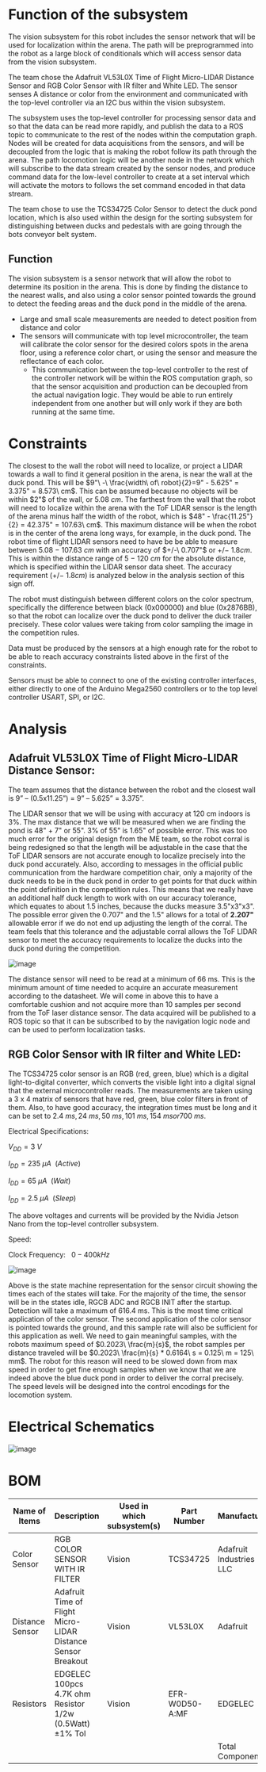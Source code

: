 # Function of the subsystem

The vision subsystem for this robot includes the sensor network that will be used for localization within the arena. The path will be preprogrammed into the robot as a large block of conditionals which will access sensor data from the vision subsystem.

The team chose the Adafruit VL53L0X Time of Flight Micro-LIDAR Distance Sensor and RGB Color Sensor with IR filter and White LED. The sensor senses A distance or color from the environment and communicated with the top-level controller via an I2C bus within the vision subsystem. 

The subsystem uses the top-level controller for processing sensor data and so that the data can be read more rapidly, and publish the data to a ROS topic to communicate to the rest of the nodes within the computation graph. Nodes will be created for data acquisitions from the sensors, and will be decoupled from the logic that is making the robot follow its path through the arena. The path locomotion logic will be another node in the network which will subscribe to the data stream created by the sensor nodes, and produce command data for the low-level controller to create at a set interval which will activate the motors to follows the set command encoded in that data stream.

The team chose to use the TCS34725 Color Sensor to detect the duck pond location, which is also used within the design for the sorting subsystem for distinguishing between ducks and pedestals with are going through the bots conveyor belt system. 

## Function

The vision subsystem is a sensor network that will allow the robot to determine its position in the arena. This is done by finding the distance to the nearest walls, and also using a color sensor pointed towards the ground to detect the feeding areas and the duck pond in the middle of the arena. 

-	Large and small scale measurements are needed to detect position from distance and color
-	The sensors will communicate with top level microcontroller, the team will calibrate the color sensor for the desired colors spots in the arena floor, using a reference color chart, or using the sensor and measure the reflectance of each color. 
    - This communication between the top-level controller to the rest of the controller network will be within the ROS computation graph, so that the sensor acquisition and production can be decoupled from the actual navigation logic. They would be able to run entirely independent from one another but will only work if they are both running at the same time. 

# Constraints

The closest to the wall the robot will need to localize, or project a LIDAR towards a wall to find it general position in the arena, is near the wall at the duck pond. This will be $9"\ -\ \frac{width\ of\ robot}{2}=9" - 5.625" = 3.375" = 8.573\ cm$. This can be assumed because no objects will be within $2"$ of the wall, or $5.08\ cm$. The farthest from the wall that the robot will need to localize within the arena with the ToF LIDAR sensor is the length of the arena minus half the width of the robot, which is $48" - \frac{11.25"}{2} = 42.375" = 107.63\ cm$. This maximum distance will be when the robot is in the center of the arena long ways, for example, in the duck pond. The robot time of flight LIDAR sensors need to have be be able to measure between $5.08\ -\ 107.63\ cm$ with an accuracy of $+/-\ 0.707"$ or $+/-\ 1.8 cm$. This is within the distance range of $5\ -\ 120\ cm$ for the absolute distance, which is specified within the LIDAR sensor data sheet. The accuracy requirement ($+/-\ 1.8 cm$) is analyzed below in the analysis section of this sign off. 

The robot must distinguish between different colors on the color spectrum, specifically the difference between black (0x000000) and blue (0x2876BB), so that the robot can localize over the duck pond to deliver the duck trailer precisely. These color values were taking from color sampling the image in the competition rules. 

Data must be produced by the sensors at a high enough rate for the robot to be able to reach accuracy constraints listed above in the first of the constraints.  

Sensors must be able to connect to one of the existing controller interfaces, either directly to one of the Arduino Mega2560 controllers or to the top level controller USART, SPI, or I2C. 

# Analysis 

## Adafruit VL53L0X Time of Flight Micro-LIDAR Distance Sensor: 

The team assumes that the distance between the robot and the closest wall is  9” – (0.5x11.25”) = 9” – 5.625” = 3.375”.

The LIDAR sensor that we will be using with accuracy at 120 cm indoors is 3%. The max distance that we will be measured when we are finding the pond is 48" + 7" or 55". 3% of 55" is 1.65" of possible error. This was too much error for the original design from the ME team, so the robot corral is being redesigned so that the length will be adjustable in the case that the ToF LIDAR sensors are not accurate enough to localize precisely into the duck pond accurately. Also, according to messages in the official public communication from the hardware competition chair, only a majority of the duck needs to be in the duck pond in order to get points for that duck within the point definition in the competition rules. This means that we really have an additional half duck length to work with on our accuracy tolerance, which equates to about 1.5 inches, because the ducks measure 3.5"x3"x3". The possible error given the 0.707" and the 1.5" allows for a total of **2.207"** allowable error if we do not end up adjusting the length of the corral. The team feels that this tolerance and the adjustable corral allows the ToF LIDAR sensor to meet the accuracy requirements to localize the ducks into the duck pond during the competition.

![image](https://user-images.githubusercontent.com/30758520/214467615-b765040b-1130-4919-b1af-a79c21336fe2.png)

The distance sensor will need to be read at a minimum of 66 ms. This is the minimum amount of time needed to acquire an accurate measurement according to the datasheet. We will come in above this to have a comfortable cushion and not acquire more than 10 samples per second from the ToF laser distance sensor. The data acquired will be published to a ROS topic so that it can be subscribed to by the navigation logic node and can be used to perform localization tasks. 

## RGB Color Sensor with IR filter and White LED:

The TCS34725 color sensor is an RGB (red, green, blue) which is a digital light-to-digital converter, which converts the visible light into a digital signal that the external microcontroller reads. The measurements are taken using a 3 x 4 matrix of sensors that have red, green, blue color filters in front of them. Also, to have good accuracy, the integration times must be long and it can be set to $2.4\ ms, 24\ ms, 50\ ms, 101\ ms, 154\ ms or 700\ ms$. 

Electrical Specifications:

$V_{DD} = 3\ V$ 

$I_{DD} = 235\ \mu A \ \ (Active)$ 

$I_{DD} = 65\ \mu A \ \ (Wait)$ 

$I_{DD} = 2.5\ \mu A \ \ (Sleep)$ 

The above voltages and currents will be provided by the Nvidia Jetson Nano from the top-level controller subsystem.

Speed: 

Clock Frequency: $\ \ 0-400kHz$

![image](https://user-images.githubusercontent.com/112428796/203214738-1178d2db-62f4-489b-8cfd-b6a167bece1f.png)

Above is the state machine representation for the sensor circuit showing the times each of the states will take. For the majority of the time, the sensor will be in the states idle, RGCB ADC and RGCB INIT after the startup. Detection will take a maximum of 616.4 ms. This is the most time critical application of the color sensor. The second application of the color sensor is pointed towards the ground, and this sample rate will also be sufficient for this application as well. We need to gain meaningful samples, with the robots maximum speed of $0.2023\ \frac{m}{s}$, the robot samples per distance traveled will be $0.2023\ \frac{m}{s} * 0.6164\ s = 0.125\ m = 125\ mm$. The robot for this reason will need to be slowed down from max speed in order to get fine enough samples when we know that we are indeed above the blue duck pond in order to deliver the corral precisely. The speed levels will be designed into the control encodings for the locomotion system.

# Electrical Schematics 

![image](https://user-images.githubusercontent.com/30758520/215352489-d551fc0e-c145-45f6-baf1-f7ca09882be0.png)

# BOM

| Name of Items   | Description                                                  | Used in which subsystem(s) | Part Number      | Manufacturer            | Quantity | Price      | Total   |
|-----------------|--------------------------------------------------------------|----------------------------|------------------|-------------------------|----------|------------|---------|
| Color Sensor    | RGB COLOR SENSOR WITH IR FILTER                              | Vision                     | TCS34725         | Adafruit Industries LLC | 2        | $7.95      | $15.90   |
| Distance Sensor | Adafruit Time of Flight Micro-LIDAR Distance Sensor Breakout | Vision                     | VL53L0X          | Adafruit                | 8        | $14.95     | $119.60  |
| Resistors       | EDGELEC 100pcs 4.7K ohm Resistor 1/2w (0.5Watt) ±1% Tol      | Vision                     | EFR-W0D50-A:MF   | EDGELEC                 | 1        | $5.99      | $5.99   |
|                 |                                                              |                            |                  | Total Components        | 3        | Total Cost | $141.49  |
